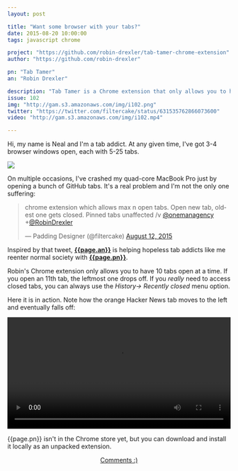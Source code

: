 ```yaml
---
layout: post

title: "Want some browser with your tabs?"
date: 2015-08-20 10:00:00
tags: javascript chrome

project: "https://github.com/robin-drexler/tab-tamer-chrome-extension"
author: "https://github.com/robin-drexler"

pn: "Tab Tamer"
an: "Robin Drexler"

description: "Tab Tamer is a Chrome extension that only allows you to have 10 tabs open at a time."
issue: 102
img: "http://gam.s3.amazonaws.com/img/i102.png"
twitter: "https://twitter.com/filtercake/status/631535762866073600"
video: "http://gam.s3.amazonaws.com/img/i102.mp4"

---
```


Hi, my name is Neal and I'm a tab addict. At any given time, I've got 3-4 browser windows open, each with 5-25 tabs.

<img src="http://media.giphy.com/media/NVvOhev5UtNmM/giphy.gif">

On multiple occasions, I've crashed my quad-core MacBook Pro just by opening a bunch of GitHub tabs. It's a real problem and I'm not the only one suffering:

<blockquote class="twitter-tweet" lang="en"><p lang="en" dir="ltr">chrome extension which allows max n open tabs. Open new tab, oldest one gets closed. Pinned tabs unaffected /v <a href="https://twitter.com/onemanagency">@onemanagency</a> +<a href="https://twitter.com/RobinDrexler">@RobinDrexler</a></p>&mdash; Padding Designer (@filtercake) <a href="https://twitter.com/filtercake/status/631535762866073600">August 12, 2015</a></blockquote>
<script async src="//platform.twitter.com/widgets.js" charset="utf-8"></script>

Inspired by that tweet, <strong><a href="{{page.author}}" title="{{page.an}} on GitHub" target="_blank">{{page.an}}</a></strong> is helping hopeless tab addicts like me reenter normal society with <strong><a href="{{page.project}}" title="{{page.pn}} on GitHub" target="_blank">{{page.pn}}</a></strong>.

Robin's Chrome extension only allows you to have 10 tabs open at a time. If you open an 11th tab, the leftmost one drops off. If you _really_ need to access closed tabs, you can always use the _History-> Recently closed_ menu option.

Here it is in action. Note how the orange Hacker News tab moves to the left and eventually falls off:

<video width="100%" autoplay loop controls>
    <source src="{{page.video}}" type="video/mp4" />
</video>

{{page.pn}} isn't in the Chrome store yet, but you can download and install it locally as an unpacked extension.

<center><a href="{{ page.url }}#comments" class="btn btn-primary btn-comment" title="Discuss this issue of Git @ Me online">Comments :)</a></center>
